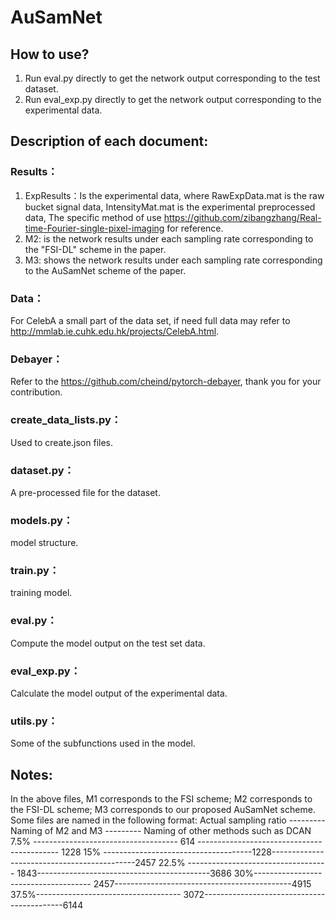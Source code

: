 # AuSamNet
## How to use? 
1. Run eval.py directly to get the network output corresponding to the test dataset.
2. Run eval_exp.py directly to get the network output corresponding to the experimental data.
## Description of each document:
### Results：
1. ExpResults：Is the experimental data, where RawExpData.mat is the raw bucket signal data, IntensityMat.mat is the experimental preprocessed data, The specific method of use https://github.com/zibangzhang/Real-time-Fourier-single-pixel-imaging for reference.
2. M2: is the network results under each sampling rate corresponding to the "FSI-DL" scheme in the paper.
3. M3: shows the network results under each sampling rate corresponding to the AuSamNet scheme of the paper.
### Data：
For CelebA a small part of the data set, if need full data may refer to http://mmlab.ie.cuhk.edu.hk/projects/CelebA.html.
### Debayer：
Refer to the https://github.com/cheind/pytorch-debayer, thank you for your contribution.
### create_data_lists.py：
Used to create.json files.
### dataset.py：
A pre-processed file for the dataset.
### models.py：
model structure.
### train.py：
training model.
### eval.py：
Compute the model output on the test set data.
### eval_exp.py：
Calculate the model output of the experimental data.
### utils.py：
Some of the subfunctions used in the model.
## Notes: 
In the above files, M1 corresponds to the FSI scheme; M2 corresponds to the FSI-DL scheme; M3 corresponds to our proposed AuSamNet scheme.
Some files are named in the following format: 
  Actual sampling ratio ---------  Naming of M2 and M3 --------- Naming of other methods such as DCAN
  7.5% ------------------------------------ 614 ------------------------------------------- 1228
  15% -------------------------------------1228--------------------------------------------2457
  22.5% ----------------------------------- 1843-------------------------------------------3686
  30%------------------------------------- 2457--------------------------------------------4915 
  37.5%------------------------------------ 3072-------------------------------------------6144



